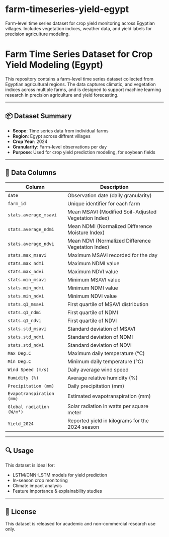 # farm-timeseries-yield-egypt
Farm-level time series dataset for crop yield monitoring across Egyptian villages. Includes vegetation indices, weather data, and yield labels for precision agriculture modeling.


# Farm Time Series Dataset for Crop Yield Modeling (Egypt)

This repository contains a farm-level time series dataset collected from Egyptian agricultural regions. The data captures climatic, and vegetation indices across multiple farms, and is designed to support machine learning research in precision agriculture and yield forecasting.

---

## 📦 Dataset Summary

- **Scope**: Time series data from individual farms
- **Region**: Egypt across diffrent villages
- **Crop Year**: 2024
- **Granularity**: Farm-level observations per day
- **Purpose**: Used for crop yield prediction modeling,  for soybean fields

---

## 📁 Data Columns

| Column | Description |
|--------|-------------|
| `date` | Observation date (daily granularity) |
| `farm_id` | Unique identifier for each farm |
| `stats.average_msavi` | Mean MSAVI (Modified Soil-Adjusted Vegetation Index) |
| `stats.average_ndmi` | Mean NDMI (Normalized Difference Moisture Index) |
| `stats.average_ndvi` | Mean NDVI (Normalized Difference Vegetation Index) |
| `stats.max_msavi` | Maximum MSAVI recorded for the day |
| `stats.max_ndmi` | Maximum NDMI value |
| `stats.max_ndvi` | Maximum NDVI value |
| `stats.min_msavi` | Minimum MSAVI value |
| `stats.min_ndmi` | Minimum NDMI value |
| `stats.min_ndvi` | Minimum NDVI value |
| `stats.q1_msavi` | First quartile of MSAVI distribution |
| `stats.q1_ndmi` | First quartile of NDMI |
| `stats.q1_ndvi` | First quartile of NDVI |
| `stats.std_msavi` | Standard deviation of MSAVI |
| `stats.std_ndmi` | Standard deviation of NDMI |
| `stats.std_ndvi` | Standard deviation of NDVI |
| `Max Deg.C` | Maximum daily temperature (°C) |
| `Min Deg.C` | Minimum daily temperature (°C) |
| `Wind Speed (m/s)` | Daily average wind speed |
| `Humidity (%)` | Average relative humidity (%) |
| `Precipitation (mm)` | Daily precipitation (mm) |
| `Evapotranspiration (mm)` | Estimated evapotranspiration (mm) |
| `Global radiation (W/m²)` | Solar radiation in watts per square meter |
| `Yield_2024` | Reported yield in kilograms for the 2024 season |


---

## 🔍 Usage

This dataset is ideal for:
- LSTM/CNN-LSTM models for yield prediction
- In-season crop monitoring
- Climate impact analysis
- Feature importance & explainability studies

---

## 📜 License

This dataset is released for academic and non-commercial research use only.

